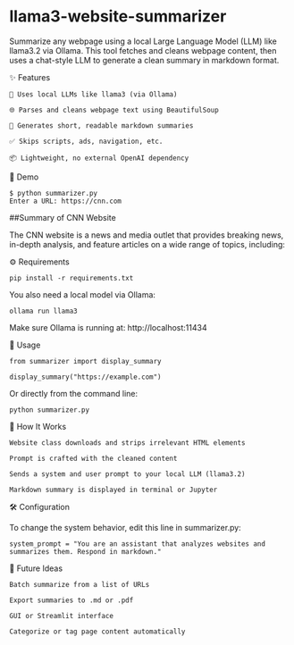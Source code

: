 # llama3-website-summarizer
Summarize any webpage using a local Large Language Model (LLM) like llama3.2 via Ollama. This tool fetches and cleans webpage content, then uses a chat-style LLM to generate a clean summary in markdown format.

✨ Features

    🧠 Uses local LLMs like llama3 (via Ollama)

    🌐 Parses and cleans webpage text using BeautifulSoup

    📝 Generates short, readable markdown summaries

    ✅ Skips scripts, ads, navigation, etc.

    📦 Lightweight, no external OpenAI dependency


🚀 Demo

    $ python summarizer.py
    Enter a URL: https://cnn.com

##Summary of CNN Website

The CNN website is a news and media outlet that provides breaking news, in-depth analysis, and feature articles on a wide range of topics, including:


⚙️ Requirements

    pip install -r requirements.txt

You also need a local model via Ollama:

    ollama run llama3

Make sure Ollama is running at: http://localhost:11434


🧪 Usage

    from summarizer import display_summary

    display_summary("https://example.com")

Or directly from the command line:

    python summarizer.py

🧠 How It Works

    Website class downloads and strips irrelevant HTML elements

    Prompt is crafted with the cleaned content

    Sends a system and user prompt to your local LLM (llama3.2)

    Markdown summary is displayed in terminal or Jupyter

🛠 Configuration

To change the system behavior, edit this line in summarizer.py:

    system_prompt = "You are an assistant that analyzes websites and summarizes them. Respond in markdown."


📌 Future Ideas

    Batch summarize from a list of URLs

    Export summaries to .md or .pdf

    GUI or Streamlit interface

    Categorize or tag page content automatically


